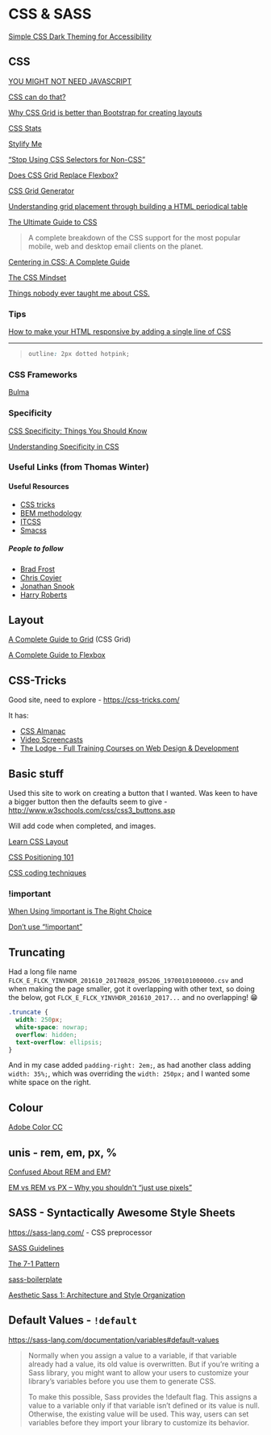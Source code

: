 # CSS & SASS

[Simple CSS Dark Theming for Accessibility](https://reinteractive.com/posts/403-simple-css-dark-theming-for-accessibility)

## CSS

[YOU MIGHT NOT NEED JAVASCRIPT](http://youmightnotneedjs.com/)

[CSS can do that?](https://dev.to/ananyaneogi/css-can-do-that-18g7)

[Why CSS Grid is better than Bootstrap for creating layouts](https://hackernoon.com/how-css-grid-beats-bootstrap-85d5881cf163)

[CSS Stats](http://cssstats.com/)

[Stylify Me](http://stylifyme.com/)

[“Stop Using CSS Selectors for Non-CSS”](https://css-tricks.com/stop-using-css-selectors-non-css/)

[Does CSS Grid Replace Flexbox?](https://css-tricks.com/css-grid-replace-flexbox/)

[CSS Grid Generator](https://cssgrid-generator.netlify.com/)

[Understanding grid placement through building a HTML periodical table](https://www.chenhuijing.com/blog/understanding-grid-placement/#%F0%9F%91%9F)

[The Ultimate Guide to CSS](https://docs.google.com/document/d/1PU8y7_jld2RBcj79uwmJCUBtjMeXNl44EjUu5jqY4YU/edit)

> A complete breakdown of the CSS support for the most popular mobile, web and desktop email clients on the planet.

[Centering in CSS: A Complete Guide](https://css-tricks.com/centering-css-complete-guide/)

[The CSS Mindset](https://mxb.dev/blog/the-css-mindset/)

[Things nobody ever taught me about CSS.](https://medium.com/@devdevcharlie/things-nobody-ever-taught-me-about-css-5d16be8d5d0e)

### Tips

[How to make your HTML responsive by adding a single line of CSS](https://www.freecodecamp.org/news/how-to-make-your-html-responsive-by-adding-a-single-line-of-css-2a62de81e431/amp/?__twitter_impression=true)

---

> ```css
> outline: 2px dotted hotpink;
> ```

### CSS Frameworks

[Bulma](https://bulma.io)

### Specificity

[CSS Specificity: Things You Should Know](https://www.smashingmagazine.com/2007/07/css-specificity-things-you-should-know/)

[Understanding Specificity in CSS](https://alligator.io/css/understanding-specificity-in-css/)

### Useful Links (from Thomas Winter)

#### Useful Resources

- [CSS tricks](https://css-tricks.com/)
- [BEM methodology](https://en.bem.info/methodology/css/)
- [ITCSS](https://www.xfive.co/blog/itcss-scalable-maintainable-css-architecture/)
- [Smacss](https://smacss.com/)

##### People to follow

- [Brad Frost](http://bradfrost.com/)
- [Chris Coyier](https://chriscoyier.net/)
- [Jonathan Snook](https://snook.ca/)
- [Harry Roberts](https://csswizardry.com/)

## Layout

[A Complete Guide to Grid](https://css-tricks.com/snippets/css/complete-guide-grid/) (CSS Grid)

[A Complete Guide to Flexbox](https://css-tricks.com/snippets/css/a-guide-to-flexbox/)

## CSS-Tricks

Good site, need to explore - <https://css-tricks.com/>

It has:

- [CSS Almanac](https://css-tricks.com/almanac/)
- [Video Screencasts](https://css-tricks.com/video-screencasts/)
- [The Lodge - Full Training Courses on Web Design & Development](https://css-tricks.com/lodge/)

## Basic stuff

Used this site to work on creating a button that I wanted. Was keen to have a bigger button then the defaults seem to give - <http://www.w3schools.com/css/css3_buttons.asp>

Will add code when completed, and images.

[Learn CSS Layout](http://learnlayout.com/)

[CSS Positioning 101](http://alistapart.com/article/css-positioning-101)

[CSS coding techniques](https://hacks.mozilla.org/2016/05/css-coding-techniques/)

### !important

[When Using !important is The Right Choice](https://css-tricks.com/when-using-important-is-the-right-choice/)

[Don’t use “!important”](https://j11y.io/css/dont-use-important/)

## Truncating

Had a long file name `FLCK_E_FLCK_YINVHDR_201610_20170828_095206_19700101000000.csv` and when making the page smaller, got it overlapping with other text, so doing the below, got `FLCK_E_FLCK_YINVHDR_201610_2017...` and no overlapping! 😁

```css
.truncate {
  width: 250px;
  white-space: nowrap;
  overflow: hidden;
  text-overflow: ellipsis;
}
```

And in my case added `padding-right: 2em;`, as had another class adding `width: 35%;`, which was overriding the `width: 250px;` and I wanted some white space on the right.

## Colour

[Adobe Color CC](https://color.adobe.com/create/color-wheel/)

## unis - rem, em, px, %

[Confused About REM and EM?](https://j.eremy.net/confused-about-rem-and-em/)

[EM vs REM vs PX – Why you shouldn't “just use pixels”](https://engageinteractive.co.uk/blog/em-vs-rem-vs-px)

## SASS - Syntactically Awesome Style Sheets

<https://sass-lang.com/> - CSS preprocessor

[SASS Guidelines](https://sass-guidelin.es/)

[The 7-1 Pattern](https://sass-guidelin.es/#the-7-1-pattern)

[sass-boilerplate](https://github.com/HugoGiraudel/sass-boilerplate)

[Aesthetic Sass 1: Architecture and Style Organization](https://scotch.io/tutorials/aesthetic-sass-1-architecture-and-style-organization)

## Default Values - `!default`

<https://sass-lang.com/documentation/variables#default-values>

> Normally when you assign a value to a variable, if that variable already had a value, its old value is overwritten. But if you’re writing a Sass library, you might want to allow your users to customize your library’s variables before you use them to generate CSS.
>
> To make this possible, Sass provides the !default flag. This assigns a value to a variable only if that variable isn’t defined or its value is null. Otherwise, the existing value will be used. This way, users can set variables before they import your library to customize its behavior.
